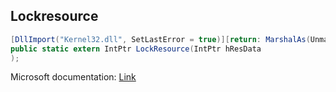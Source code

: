 ## Lockresource

```csharp
[DllImport("Kernel32.dll", SetLastError = true)][return: MarshalAs(UnmanagedType.SysInt)]
public static extern IntPtr LockResource(IntPtr hResData
);
```

Microsoft documentation: [Link](https://docs.microsoft.com/en-us/windows/win32/api/libloaderapi/nf-libloaderapi-lockresource)
